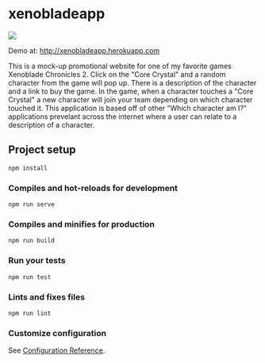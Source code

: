 # xenobladeapp

![](Xenoblade2.gif)

Demo at: 
http://xenobladeapp.herokuapp.com

This is a mock-up promotional website for one of my favorite games Xenoblade Chronicles 2. Click on the "Core Crystal" and a random character from the game will pop up. There is a description of the character and a link to buy the game. In the game, when a character touches a "Core Crystal" a new character will join your team depending on which character touched it. This application is based off of other "Which character am I?" applications prevelant across the internet where a user can relate to a description of a character.

## Project setup
```
npm install
```

### Compiles and hot-reloads for development
```
npm run serve
```

### Compiles and minifies for production
```
npm run build
```

### Run your tests
```
npm run test
```

### Lints and fixes files
```
npm run lint
```

### Customize configuration
See [Configuration Reference](https://cli.vuejs.org/config/).
